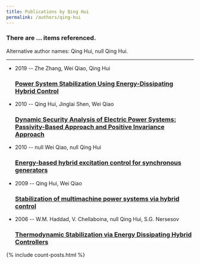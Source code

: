 ```yaml
---
title: Publications by Qing Hui
permalink: /authors/qing-hui
---
```


<h3 id="number-posts">There are ... items referenced.</h3>
<p id='info-authors'>Alternative author names: Qing Hui, null Qing Hui.</p>
<hr />
<ul class="post-list">
<li><span class='post-meta'>2019 -- Zhe Zhang, Wei Qiao, Qing Hui</span><h3><a class='post-link' href="{{ site.baseurl }}/power-system-stabilization-using-energy-dissipating-hybrid-control">Power System Stabilization Using Energy-Dissipating Hybrid Control</a></h3></li>
<li><span class='post-meta'>2010 -- Qing Hui, Jinglai Shen, Wei Qiao</span><h3><a class='post-link' href="{{ site.baseurl }}/dynamic-security-analysis-of-electric-power-systems-passivity-based-approach-and-positive-invariance-approach">Dynamic Security Analysis of Electric Power Systems: Passivity-Based Approach and Positive Invariance Approach</a></h3></li>
<li><span class='post-meta'>2010 -- null Wei Qiao, null Qing Hui</span><h3><a class='post-link' href="{{ site.baseurl }}/energy-based-hybrid-excitation-control-for-synchronous-generators">Energy-based hybrid excitation control for synchronous generators</a></h3></li>
<li><span class='post-meta'>2009 -- Qing Hui, Wei Qiao</span><h3><a class='post-link' href="{{ site.baseurl }}/stabilization-of-multimachine-power-systems-via-hybrid-control">Stabilization of multimachine power systems via hybrid control</a></h3></li>
<li><span class='post-meta'>2006 -- W.M. Haddad, V. Chellaboina, null Qing Hui, S.G. Nersesov</span><h3><a class='post-link' href="{{ site.baseurl }}/thermodynamic-stabilization-via-energy-dissipating-hybrid-controllers">Thermodynamic Stabilization via Energy Dissipating Hybrid Controllers</a></h3></li>

</ul>
{% include count-posts.html %}
